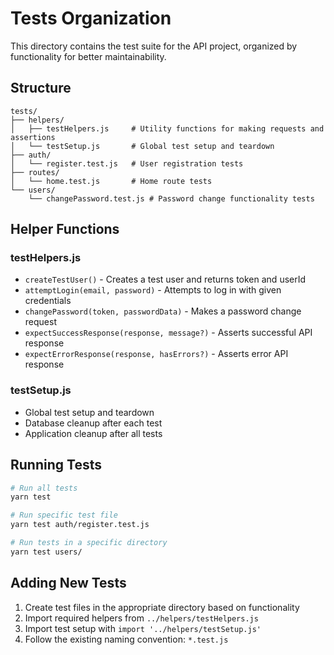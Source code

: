 # Tests Organization

This directory contains the test suite for the API project, organized by functionality for better maintainability.

## Structure

```
tests/
├── helpers/
│   ├── testHelpers.js     # Utility functions for making requests and assertions
│   └── testSetup.js       # Global test setup and teardown
├── auth/
│   └── register.test.js   # User registration tests
├── routes/
│   └── home.test.js       # Home route tests
└── users/
    └── changePassword.test.js # Password change functionality tests
```

## Helper Functions

### testHelpers.js
- `createTestUser()` - Creates a test user and returns token and userId
- `attemptLogin(email, password)` - Attempts to log in with given credentials
- `changePassword(token, passwordData)` - Makes a password change request
- `expectSuccessResponse(response, message?)` - Asserts successful API response
- `expectErrorResponse(response, hasErrors?)` - Asserts error API response

### testSetup.js
- Global test setup and teardown
- Database cleanup after each test
- Application cleanup after all tests

## Running Tests

```bash
# Run all tests
yarn test

# Run specific test file
yarn test auth/register.test.js

# Run tests in a specific directory
yarn test users/
```

## Adding New Tests

1. Create test files in the appropriate directory based on functionality
2. Import required helpers from `../helpers/testHelpers.js`
3. Import test setup with `import '../helpers/testSetup.js'`
4. Follow the existing naming convention: `*.test.js`
